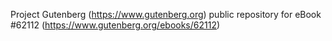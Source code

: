 Project Gutenberg (https://www.gutenberg.org) public repository for eBook #62112 (https://www.gutenberg.org/ebooks/62112)
